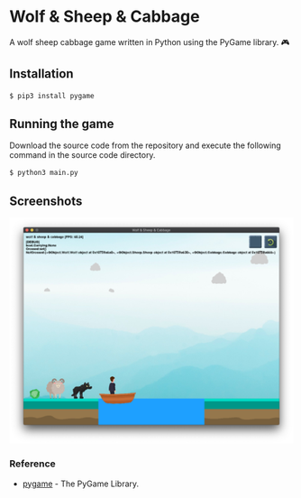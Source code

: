 # Wolf & Sheep & Cabbage

A wolf sheep cabbage game written in Python using the PyGame library. 🎮

## Installation
```sh
$ pip3 install pygame
```

## Running the game
Download the source code from the repository and execute the following command in the source code directory.
```sh
$ python3 main.py
```

## Screenshots
![ScreenShot](https://raw.githubusercontent.com/boylin0/wolf_sheep_cabbage/master/screenshot.png)

### Reference

* [pygame](https://www.pygame.org/docs/) - The PyGame Library.

